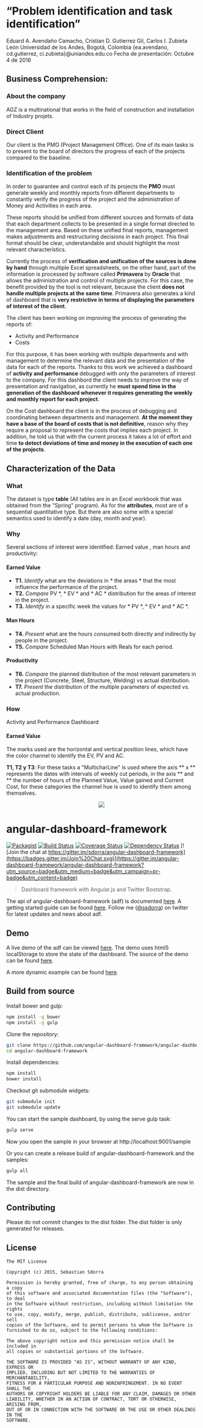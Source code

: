 # “Problem identification and task identification” 
 
Eduard A. Avendaño Camacho, Cristian D. Gutierrez Gil, Carlos I. Zubieta León 
Universidad de los Andes, Bogotá, Colombia 
{ea.avendano, cd.gutierrez, ci.zubieta}@uniandes.edu.co 
Fecha de presentación: Octubre 4 de 2016 
  
## Business Comprehension: 
 
### About the company
 
AGZ is a multinational that works in the field of construction and installation of Industry projets.

### Direct Client
 
Our client is the PMO (Project Management Office). One of its main tasks is to present to the board of directors the progress of each of the projects compared to the baseline. 
 
### Identification of the problem 

In order to guarantee and control each of its projects the **PMO** must generate weekly and monthly reports from different departments to constantly verify the progress of the project and the administration of Money and Activities in each area.

These reports should be unified from different sources and formats of data that each department collects to be presented in a single format directed to the management area. Based on these unified final reports, management makes adjustments and restructuring decisions in each project. This final format should be clear, understandable and should highlight the most relevant characteristics.

Currently the process of **verification and unification of the sources is done by hand** through multiple Excel spreadsheets, on the other hand, part of the information is processed by software called **Primavera** by **Oracle** that allows the administration and control of multiple projects. For this case, the benefit provided by the tool is not relevant, because the client **does not handle multiple projects at the same time**. Primavera also generates a kind of dashboard that is **very restrictive in terms of displaying the parameters of interest of the client**. 

The client has been working on improving the process of generating the reports of:
- Activity and Performance
- Costs 
 
For this purpose, it has been working with multiple departments and with management to determine the relevant data and the presentation of the data for each of the reports. Thanks to this work we achieved a dashboard of **activity and performance** debugged with only the parameters of interest to the company. For this dashbord the client needs to improve the way of presentation and navigation, as currently he **must spend time in the generation of the dashboard whenever it requires generating the weekly and monthly report for each project**.

On the Cost dashboard the client is in the process of debugging and coordinating between departments and management. **At the moment they have a base of the board of costs that is not definitive**, reason why they require a proposal to represent the costs that implies each project.  In addition, he told us that with the current process it takes a lot of effort and time **to detect deviations of time and money in the execution of each one of the projects**.
 
## Characterization of the Data 

### What 

The dataset is type **table** (All tables are in an Excel workbook that was obtained from the "Spring" program).
As for the **attributes**, most are of a sequential quantitative type. But there are also some with a special semantics used to identify a date (day, month and year). 
 
### Why 

Several sections of interest were identified: Earned value , man hours and productivity:

#### Earned Value 
- **T1.** *Identify* what are the deviations in * the areas * that the most influence the performance of the project.
- **T2.** *Compare* PV *, * EV * and * AC * distribution for the areas of interest in the project.
- **T3.** *Identify* in a specific week the values for * PV *, * EV * and * AC *.
 
#### Man Hours 
- **T4.** *Present* what are the hours consumed both directly and indirectly by people in the project.
- **T5.** *Compare* Scheduled Man Hours with Reals for each period.
 
#### Productivity

- **T6.** *Compare* the planned distribution of the most relevant parameters in the project (Concrete, Steel, Structure, Welding) vs actual distribution. 
- **T7.** *Present* the distribution of the multiple parameters of expected vs. actual production.
 
### How 
  
Activity and Performance Dashboard
 
#### Earned Value 
 
The marks used are the horizontal and vertical position lines, which have the color channel to identify the EV, PV and AC. 
 
**T1, T2 y T3**: For these tasks a "MulticharLine" is used where the axis ** x ** represents the dates with intervals of weekly cut periods, in the axis ** and ** the number of hours of the Planned Value, Value gained and Current Cost, for these categories the channel hue is used to identify them among themselves.  

<p align="center"> 
<img src="https://cloud.githubusercontent.com/assets/13947710/19095498/86aa1b54-8a5b-11e6-97cd-985011271fbf.png">  
<br>

# angular-dashboard-framework

[![Packagist](https://img.shields.io/packagist/l/doctrine/orm.svg)](https://github.com/angular-dashboard-framework/angular-dashboard-framework/blob/master/LICENSE.md) [![Build Status](https://travis-ci.org/angular-dashboard-framework/angular-dashboard-framework.svg?branch=master)](https://travis-ci.org/angular-dashboard-framework/angular-dashboard-framework) [![Coverage Status](https://coveralls.io/repos/angular-dashboard-framework/angular-dashboard-framework/badge.svg?branch=master&service=github)](https://coveralls.io/github/angular-dashboard-framework/angular-dashboard-framework?branch=master) [![Dependency Status](https://www.versioneye.com/user/projects/562008b836d0ab001900070b/badge.svg?style=flat)](https://www.versioneye.com/user/projects/562008b836d0ab001900070b) [![Join the chat at https://gitter.im/sdorra/angular-dashboard-framework](https://badges.gitter.im/Join%20Chat.svg)](https://gitter.im/angular-dashboard-framework/angular-dashboard-framework?utm_source=badge&utm_medium=badge&utm_campaign=pr-badge&utm_content=badge)

> Dashboard framework with Angular.js and Twitter Bootstrap.

The api of angular-dashboard-framework (adf) is documented [here](http://angular-dashboard-framework.github.io/angular-dashboard-framework/docs/). A getting
started guide can be found [here](https://github.com/angular-dashboard-framework/angular-dashboard-framework/wiki/Getting-started).
Follow me ([@ssdorra](https://twitter.com/ssdorra)) on twitter for latest updates and news about adf.

## Demo

A live demo of the adf can be viewed [here](http://angular-dashboard-framework.github.io/angular-dashboard-framework/). The demo uses html5 localStorage to store the state of the dashboard. The source of the demo can be found [here](https://github.com/angular-dashboard-framework/angular-dashboard-framework/tree/master/sample).

A more dynamic example can be found [here](https://github.com/angular-dashboard-framework/adf-dynamic-example).

## Build from source

Install bower and gulp:

```bash
npm install -g bower
npm install -g gulp
```

Clone the repository:

```bash
git clone https://github.com/angular-dashboard-framework/angular-dashboard-framework
cd angular-dashboard-framework
```

Install dependencies:

```bash
npm install
bower install
```

Checkout git submodule widgets:

```bash
git submodule init
git submodule update
```

You can start the sample dashboard, by using the serve gulp task:

```bash
gulp serve
```

Now you open the sample in your browser at http://localhost:9001/sample

Or you can create a release build of angular-dashboard-framework and the samples:

```bash
gulp all
```
The sample and the final build of angular-dashboard-framework are now in the dist directory.


## Contributing

Please do not commit changes to the dist folder. The dist folder is only generated for releases.


## License

    The MIT License

    Copyright (c) 2015, Sebastian Sdorra

    Permission is hereby granted, free of charge, to any person obtaining a copy
    of this software and associated documentation files (the "Software"), to deal
    in the Software without restriction, including without limitation the rights
    to use, copy, modify, merge, publish, distribute, sublicense, and/or sell
    copies of the Software, and to permit persons to whom the Software is
    furnished to do so, subject to the following conditions:

    The above copyright notice and this permission notice shall be included in
    all copies or substantial portions of the Software.

    THE SOFTWARE IS PROVIDED "AS IS", WITHOUT WARRANTY OF ANY KIND, EXPRESS OR
    IMPLIED, INCLUDING BUT NOT LIMITED TO THE WARRANTIES OF MERCHANTABILITY,
    FITNESS FOR A PARTICULAR PURPOSE AND NONINFRINGEMENT. IN NO EVENT SHALL THE
    AUTHORS OR COPYRIGHT HOLDERS BE LIABLE FOR ANY CLAIM, DAMAGES OR OTHER
    LIABILITY, WHETHER IN AN ACTION OF CONTRACT, TORT OR OTHERWISE, ARISING FROM,
    OUT OF OR IN CONNECTION WITH THE SOFTWARE OR THE USE OR OTHER DEALINGS IN THE
    SOFTWARE.
